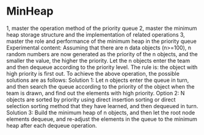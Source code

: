 # MinHeap
 1, master the operation method of the priority queue 2, master the minimum heap storage structure and the implementation of related operations 3, master the role and performance of the minimum heap in the priority queue Experimental content: Assuming that there are n data objects (n>=100), n random numbers are now generated as the priority of the n objects, and the smaller the value, the higher the priority. Let the n objects enter the team and then dequeue according to the priority level. The rule is: the object with high priority is first out. To achieve the above operation, the possible solutions are as follows: Solution 1: Let n objects enter the queue in turn, and then search the queue according to the priority of the object when the team is drawn, and find out the elements with high priority. Option 2: N objects are sorted by priority using direct insertion sorting or direct selection sorting method that they have learned, and then dequeued in turn. Solution 3: Build the minimum heap of n objects, and then let the root node elements dequeue, and re-adjust the elements in the queue to the minimum heap after each dequeue operation.
